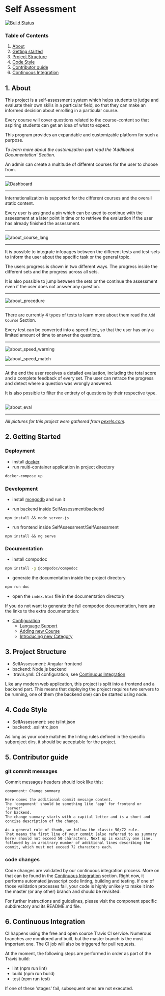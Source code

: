 # Self Assessment

[![Build Status](https://travis-ci.com/uni-hildesheim/SelfAssessment.svg?branch=master)](https://travis-ci.com/uni-hildesheim/SelfAssessment)

### Table of Contents
1. [About](#about)
2. [Getting started](#started)
3. [Project Structure](#structure)  
4. [Code Style](#style)  
5. [Contributor guide](#contributing)  
6. [Continuous Integration](#travis)  

<a name="about"></a>

## 1. About

This project is a self-assessment system which helps students to judge and evaluate their own skills in a particular field, so that they can make an informed decision about enrolling in a particular course.

Every course will cover questions related to the course-content so that aspiring students can get an idea of what to expect.

This program provides an expandable and customizable platform for such a purpose. 

*To learn more about the customization part read the 'Additional Documentation' Section*.

An admin can create a multitude of different courses for the user to choose from.

***

![Dashboard](./images/about_dashboard.png)

***

Internationalization is supported for the different courses and the overall static content.

Every user is assigned a pin which can be used to continue with the assessment at a later point in time or to retrieve the evaluation if the user has already finished the assessment.

***

![about_course_lang](./images/about_course_lang.gif)

***

It is possible to integrate infopages between the different tests and test-sets to inform the user about the specific task or the general topic.

The users progress is shown in two different ways. The progress inside the different sets and the progress across all sets.

It is also possible to jump between the sets or the continue the assessment even if the user does not answer any question.

***

![about_procedure](./images/about_procedure.gif)

***

There are currently 4 types of tests to learn more about them read the `Add Course` Section.

Every test can be converted into a speed-test, so that the user has only a limited amount of time to answer the questions.

***

![about_speed_warning](./images/about_speed_warning.png)

![about_speed_match](./images/about_speed_match.png)

***

At the end the user receives a detailed evaluation, including the total score and a complete feedback of every set. The user can retrace the progress and detect where a question was wrongly answered.

It is also possible to filter the entirety of questions by their respective type. 

***

![about_eval](./images/about_eval.gif)

***

*All pictures for this project were gathered from [pexels.com](https://www.pexels.com/photo-license/).*

<a name="started"></a>

## 2. Getting Started

### Deployment

* install [docker](https://www.docker.com)
* run multi-container application in project directory

```bash
docker-compose up
```

### Development

* install [mongodb](https://www.mongodb.com/) and run it

* run backend inside SelfAssessment/backend

```
npm install && node server.js
```

* run frontend inside SelfAssessment/SelfAssessment

```
npm install && ng serve
```

### Documentation

* install compodoc

```bash
npm install -g @compodoc/compodoc
```

* generate the documentation inside the project directory

```bash
npm run doc
```

* open the `index.html` file in the documentation directory

If you do not want to generate the full compodoc documentation, here are the links to the extra documentation:

* [Configuration](compodoc/config-doc/config.md)
  * [Language Support](compodoc/config-doc/language-support.md)
  * [Adding new Course](compodoc/config-doc/definition.md)
  * [Introducing new Category](compodoc/config-doc/category.md)

<a name="structure"></a>

## 3. Project Structure

* SelfAssessment: Angular frontend
* backend: Node.js backend
* .travis.yml: CI configuration, see [Continuous Integration](#travis)

Like any modern web application, this project is split into a frontend and a backend part. This means that deploying the project requires two servers to be running, one of them (the backend one) can be started using node.

<a name="style"></a>
## 4. Code Style
* SelfAssessment: see tslint.json
* backend: .eslintrc.json

As long as your code matches the linting rules defined in the specific subproject dirs, it should be acceptable for the project.

<a name="contributing"></a>
## 5. Contributor guide

### git commit messages
Commit messages headers should look like this:

```
component: Change summary

Here comes the additional commit message content.
The 'component' should be something like 'app' for frontend or 'server'
for backend.
The change summary starts with a capital letter and is a short and
concise description of the change.

As a general rule of thumb, we follow the classic 50/72 rule.
That means the first line of your commit (also referred to as summary
here) should not exceed 50 characters. Next up is exactly one line,
followed by an arbitrary number of additional lines describing the
commit, which must not exceed 72 characters each.
```

### code changes
Code changes are validated by our continuous integration process. More on that can be found in the [Continuous Integration](#travis) section. Right now, it performs automated javascript code linting, building and testing. If one of those validation processes fail, your code is highly unlikely to make it into the master (or any other) branch and should be revisited.

For further instructions and guidelines, please visit the component specific subdirectory and its README.md file.

<a name="travis"></a>
## 6. Continuous Integration
CI happens using the free and open source Travis CI service. Numerous branches are monitored and built, but the master branch is the most important one. The CI job will also be triggered for pull requests.

At the moment, the following steps are performed in order as part of the Travis build:

* lint (npm run lint)
* build (npm run build)
* test (npm run test)

If one of these 'stages' fail, subsequent ones are not executed.
